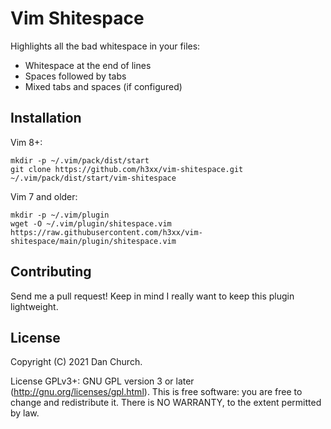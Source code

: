 # Vim Shitespace

Highlights all the bad whitespace in your files:

- Whitespace at the end of lines
- Spaces followed by tabs
- Mixed tabs and spaces (if configured)

## Installation

Vim 8+:

    mkdir -p ~/.vim/pack/dist/start
    git clone https://github.com/h3xx/vim-shitespace.git ~/.vim/pack/dist/start/vim-shitespace

Vim 7 and older:

    mkdir -p ~/.vim/plugin
    wget -O ~/.vim/plugin/shitespace.vim https://raw.githubusercontent.com/h3xx/vim-shitespace/main/plugin/shitespace.vim

## Contributing

Send me a pull request! Keep in mind I really want to keep this plugin lightweight.

## License

Copyright (C) 2021 Dan Church.

License GPLv3+: GNU GPL version 3 or later (http://gnu.org/licenses/gpl.html).
This is free software: you are free to change and redistribute it. There is NO
WARRANTY, to the extent permitted by law.
